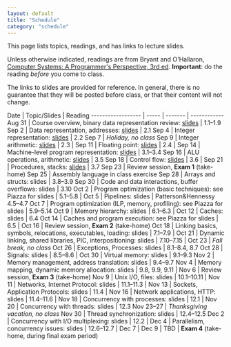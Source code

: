 ```yaml
---
layout: default
title: "Schedule"
category: "schedule"
---
```


This page lists topics, readings, and has links to lecture slides.

Unless otherwise indicated, readings are from Bryant and O'Hallaron, [Computer Systems: A Programmer's Perspective, 3rd ed](https://csapp.cs.cmu.edu/).  **Important**: do the reading *before* you come to class.

The links to slides are provided for reference.  In general, there is no guarantee that they will be posted before class, or that their content will not change.

Date               | Topic/Slides | Reading
------------------ | ----- | ------- | ------------
Aug 31             | Course overview, binary data representation review: [slides](lectures/lecture01-public.pdf) | 1.1–1.9
Sep 2              | Data representation, addresses: [slides](lectures/lecture02-public.pdf) | 2.1
Sep 4              | Integer representation: [slides](lectures/lecture03-public.pdf) | 2.2
Sep 7              | *Holiday, no class*
Sep 9              | Integer arithmetic: [slides](lectures/lecture04-public.pdf) | 2.3 |
Sep 11             | Floating point: [slides](lectures/lecture05-public.pdf) | 2.4 |
Sep 14             | Machine-level program representation: [slides](lectures/lecture06-public.pdf) | 3.1–3.4
Sep 16             | ALU operations, arithmetic: [slides](lectures/lecture07-public.pdf) | 3.5
Sep 18             | Control flow: [slides](lectures/lecture08-public.pdf) | 3.6 |
Sep 21             | Procedures, stacks: [slides](lectures/lecture09-public.pdf) | 3.7
Sep 23             | Review session, **Exam 1** (take-home)
Sep 25             | Assembly language in class exercise
Sep 28             | Arrays and structs: slides | 3.8–3.9
Sep 30             | Code and data interactions, buffer overflows: slides  | 3.10
Oct 2              | Program optimization (basic techniques): see Piazza for slides | 5.1–5.8 |
Oct 5              | Pipelines: slides | Patterson&amp;Hennessy 4.5–4.7
Oct 7              | Program optimization (ILP, memory, profiling): see Piazza for slides | 5.9–5.14
Oct 9              | Memory hierarchy: slides | 6.1–6.3 | 
Oct 12             | Caches: slides | 6.4
Oct 14             | Caches and program execution: see Piazza for slides | 6.5 |
Oct 16             | Review session, **Exam 2** (take-home)
Oct 18             | Linking basics, symbols, relocations, executables, loading: slides | 7.1–7.9 |
Oct 21             | Dynamic linking, shared libraries, PIC, interpositioning: slides | 7.10–7.15 |
Oct 23             | *Fall break, no class*
Oct 26             | Exceptions, Processes: slides | 8.1–8.4, 8.7
Oct 28             | Signals: slides | 8.5–8.6 |
Oct 30             | Virtual memory: slides | 9.1–9.3
Nov 2              | Memory management, address translation: slides | 9.4–9.7
Nov 4              | Memory mapping, dynamic memory allocation: slides | 9.8, 9.9, 9.11 |
Nov 6              | Review session, **Exam 3** (take-home)
Nov 9              | Unix I/O, files: slides | 10.1–10.11 |
Nov 11             | Networks, Internet Protocol: slides | 11.1–11.3 | 
Nov 13             | Sockets, Application Protocols: slides | 11.4 | 
Nov 16             | Network applications, HTTP: slides | 11.4–11.6 | 
Nov 18             | Concurrency with processes: slides | 12.1 |
Nov 20             | Concurrency with threads: slides | 12.3
Nov 23–27          | *Thanksgiving vacation, no class*
Nov 30             | Thread synchronization: slides | 12.4–12.5
Dec 2              | Concurrency with I/O multiplexing: slides | 12.2 |
Dec 4              | Parallelism, concurrency issues: slides | 12.6–12.7 |
Dec 7              |
Dec 9              |
TBD                | **Exam 4** (take-home, during final exam period)

